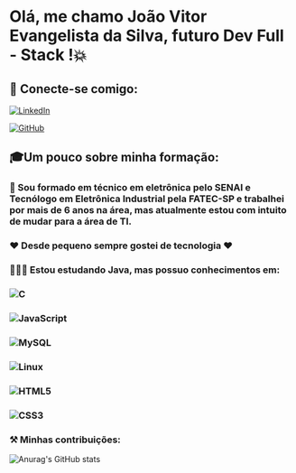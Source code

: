 # Olá, me chamo João Vitor Evangelista da Silva, futuro Dev Full - Stack !💥
## 🔌 Conecte-se comigo: 
[![LinkedIn](https://img.shields.io/badge/LinkedIn-100000?style=for-the-badge&logo=linkedin&logoColor=white)](https://www.linkedin.com/in/jo%C3%A3o-vitor-tecnico-em-eletronica/)

[![GitHub](https://img.shields.io/badge/GitHub-100000?style=for-the-badge&logo=github&logoColor=white)](https://github.com/isJvDev)


## 🎓Um pouco sobre minha formação:
### 🔰 Sou formado em técnico em eletrônica pelo SENAI e Tecnólogo em Eletrônica Industrial pela FATEC-SP e trabalhei por mais de 6 anos na área, mas atualmente estou com intuito de mudar para a área de TI.
### ❤ Desde pequeno sempre gostei de tecnologia ❤
### 👨🏾‍💻 Estou estudando Java, mas possuo conhecimentos em:
### ![C](https://img.shields.io/badge/C-00599C?style=for-the-badge&logo=c&logoColor=white)  
### ![JavaScript](https://img.shields.io/badge/JavaScript-F7DF1E?style=for-the-badge&logo=javascript&logoColor=black)

### ![MySQL](https://img.shields.io/badge/MySQL-00000F?style=for-the-badge&logo=mysql&logoColor=white)

### ![Linux](https://img.shields.io/badge/Linux-000?style=for-the-badge&logo=linux&logoColor=FCC624)

### ![HTML5](https://img.shields.io/badge/HTML5-E34F26?style=for-the-badge&logo=html5&logoColor=white)

### ![CSS3](https://img.shields.io/badge/CSS3-1572B6?style=for-the-badge&logo=css3&logoColor=white)

### ⚒ Minhas contribuições:

![Anurag's GitHub stats](https://github-readme-stats.vercel.app/api?username=isJvDev&theme=gotham&show_icons=true)







